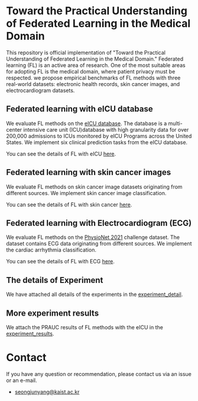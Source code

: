 # Toward the Practical Understanding of Federated Learning in the Medical Domain

This repository is official implementation of "Toward the Practical Understanding of Federated Learning in the Medical Domain." Federated learning (FL) is an active area of research. One of the most suitable areas for adopting FL is the medical domain, where patient privacy must be respected. we propose empirical benchmarks of FL methods with three real-world datasets: electronic health records, skin cancer images, and electrocardiogram datasets.

  

## Federated learning with eICU database
We evaluate FL methods on the [eICU database](https://www.nature.com/articles/sdata2018178). The database is a multi-center intensive care unit (ICU)database with high granularity data for over 200,000 admissions to ICUs monitored by eICU Programs across the United States. We implement six clinical prediction tasks from the eICU database. 

You can see the details of FL with eICU [here](ehr_federated/README.md).



## Federated learning with skin cancer images
We evaluate FL methods on skin cancer image datasets originating from different sources. We implement skin cancer image classification. 

You can see the details of FL with skin cancer [here](skin_cancer_federated/README.md).

## Federated learning with Electrocardiogram (ECG)
We evaluate FL methods on the [PhysioNet 2021](https://moody-challenge.physionet.org/2021/) challenge dataset. The dataset contains ECG data originating from different sources. We implement the cardiac arrhythmia classification.

You can see the details of FL with ECG [here](ecg_federated/README.md).

## The details of Experiment
We have attached all details of the experiments in the [experiment_detail](experiment_detail/README.md).

## More experiment results
We attach the PRAUC results of FL methods with the eICU in the [experiment_results](experiment_results/README.md). 

# Contact
If you have any question or recommendation, please contact us via an issue or an e-mail.
* seongjunyang@kaist.ac.kr
